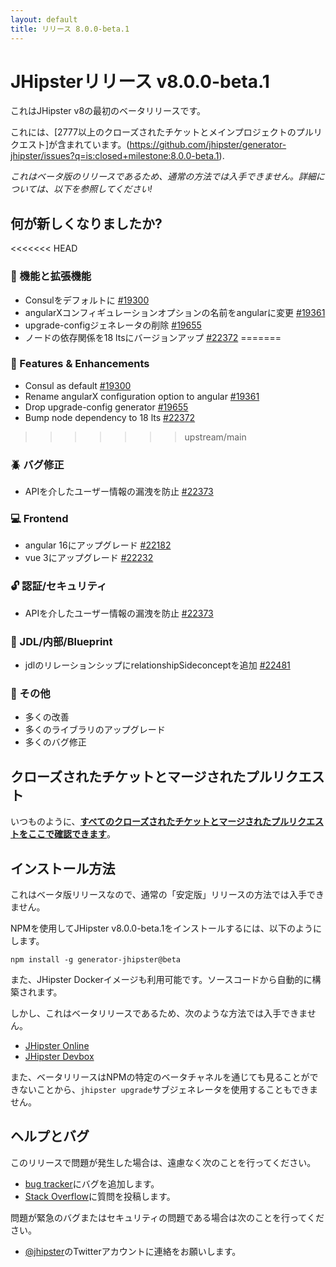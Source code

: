 ```yaml
---
layout: default
title: リリース 8.0.0-beta.1
---
```


JHipsterリリース v8.0.0-beta.1
==================

これはJHipster v8の最初のベータリリースです。

これには、[2777以上のクローズされたチケットとメインプロジェクトのプルリクエスト]が含まれています。(https://github.com/jhipster/generator-jhipster/issues?q=is:closed+milestone:8.0.0-beta.1).

_これはベータ版のリリースであるため、通常の方法では入手できません。詳細については、以下を参照してください!_


何が新しくなりましたか?
------------

<<<<<<< HEAD
### :gem: 機能と拡張機能
- Consulをデフォルトに [#19300](https://github.com/jhipster/generator-jhipster/issues/19300)
- angularXコンフィギュレーションオプションの名前をangularに変更 [#19361](https://github.com/jhipster/generator-jhipster/issues/19361)
- upgrade-configジェネレータの削除 [#19655](https://github.com/jhipster/generator-jhipster/issues/19655)
- ノードの依存関係を18 ltsにバージョンアップ [#22372](https://github.com/jhipster/generator-jhipster/pull/22372)
=======
### :gem: Features & Enhancements
- Consul as default [#19300](https://github.com/jhipster/generator-jhipster/issues/19300)
- Rename angularX configuration option to angular [#19361](https://github.com/jhipster/generator-jhipster/issues/19361)
- Drop upgrade-config generator [#19655](https://github.com/jhipster/generator-jhipster/issues/19655)
- Bump node dependency to 18 lts [#22372](https://github.com/jhipster/generator-jhipster/pull/22372)
>>>>>>> upstream/main

### :beetle: バグ修正
- APIを介したユーザー情報の漏洩を防止 [#22373](https://github.com/jhipster/generator-jhipster/pull/22373)

### :computer: Frontend
- angular 16にアップグレード [#22182](https://github.com/jhipster/generator-jhipster/pull/22182)
- vue 3にアップグレード [#22232](https://github.com/jhipster/generator-jhipster/pull/22232)

### :unlock: 認証/セキュリティ
- APIを介したユーザー情報の漏洩を防止 [#22373](https://github.com/jhipster/generator-jhipster/pull/22373)

### :paw_prints: JDL/内部/Blueprint
- jdlのリレーションシップにrelationshipSideconceptを追加 [#22481](https://github.com/jhipster/generator-jhipster/pull/22481)

### :scroll: その他
- 多くの改善
- 多くのライブラリのアップグレード
- 多くのバグ修正


クローズされたチケットとマージされたプルリクエスト
------------
いつものように、__[すべてのクローズされたチケットとマージされたプルリクエストをここで確認できます](https://github.com/jhipster/generator-jhipster/issues?q=is:closed+milestone:8.0.0-beta.1)__。


インストール方法
------------

これはベータ版リリースなので、通常の「安定版」リリースの方法では入手できません。

NPMを使用してJHipster v8.0.0-beta.1をインストールするには、以下のようにします。

    npm install -g generator-jhipster@beta

また、JHipster Dockerイメージも利用可能です。ソースコードから自動的に構築されます。

しかし、これはベータリリースであるため、次のような方法では入手できません。

- [JHipster Online](https://start.jhipster.tech)
- [JHipster Devbox](https://github.com/jhipster/jhipster-devbox)

また、ベータリリースはNPMの特定のベータチャネルを通じても見ることができないことから、`jhipster upgrade`サブジェネレータを使用することもできません。


ヘルプとバグ
--------------

このリリースで問題が発生した場合は、遠慮なく次のことを行ってください。

- [bug tracker](https://github.com/jhipster/generator-jhipster/issues?state=open)にバグを追加します。
- [Stack Overflow](http://stackoverflow.com/tags/jhipster/info)に質問を投稿します。

問題が緊急のバグまたはセキュリティの問題である場合は次のことを行ってください。

- [@jhipster](https://twitter.com/jhipster)のTwitterアカウントに連絡をお願いします。
